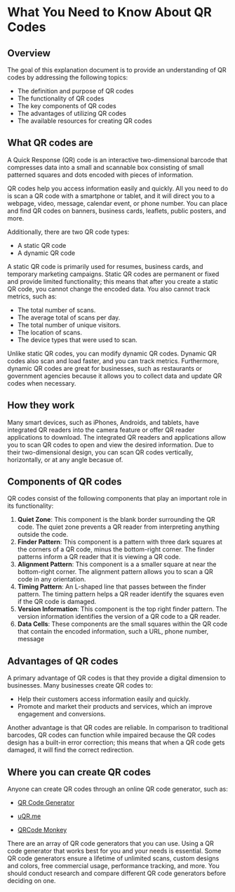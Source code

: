 # What You Need to Know About QR Codes

## Overview

The goal of this explanation document is to provide an understanding of QR codes by addressing the following topics:
* The definition and purpose of QR codes
* The functionality of QR codes
* The key components of QR codes
* The advantages of utilizing QR codes
* The available resources for creating QR codes

## What QR codes are

A Quick Response (QR) code is an interactive two-dimensional barcode that compresses data into a small and scannable box consisting of small patterned squares and dots encoded with pieces of information.

QR codes help you access information easily and quickly. All you need to do is scan a QR code with a smartphone or tablet, and it will direct you to a webpage, video, message, calendar event, or phone number. You can place and find QR codes on banners, business cards, leaflets, public posters, and more.

Additionally, there are two QR code types: 

* A static QR code
* A dynamic QR code

A static QR code is primarily used for resumes, business cards, and temporary marketing campaigns. Static QR codes are permanent or fixed and provide limited functionality; this means that after you create a static QR code, you cannot change the encoded data. You also cannot track metrics, such as: 

* The total number of scans.
* The average total of scans per day.
* The total number of unique visitors.
* The location of scans.
* The device types that were used to scan.

Unlike static QR codes, you can modify dynamic QR codes. Dynamic QR codes also scan and load faster, and you can track metrics. Furthermore, dynamic QR codes are great for businesses, such as restaurants or government agencies because it allows you to collect data and update QR codes when necessary.


## How they work

Many smart devices, such as iPhones, Androids, and tablets, have integrated QR readers into the camera feature or offer QR reader applications to download. The integrated QR readers and applications allow you to scan QR codes to open and view the desired information. Due to their two-dimensional design, you can scan QR codes vertically, horizontally, or at any angle becasue of.

## Components of QR codes

QR codes consist of the following components that play an important role in its functionality:

1. **Quiet Zone**: This component is the blank border surrounding the QR code. The quiet zone prevents a QR reader from interpreting anything outside the code.
2. **Finder Pattern**: This component is a pattern with three dark squares at the corners of a QR code, minus the bottom-right corner. The finder patterns inform a QR reader that it is viewing a QR code.
3. **Alignment Pattern**: This component is a a smaller square at near the bottom-right corner. The alignment pattern allows you to scan a QR code in any orientation.
4. **Timing Pattern**: An L-shaped line that passes between the finder pattern. The timing pattern helps a QR reader identify the squares even if the QR code is damaged.
5. **Version Information**: This component is the top right finder pattern. The version information identifies the version of a QR code to a QR reader.
6. **Data Cells**: These components are the small squares within the QR code that contain the encoded information, such a URL, phone number, message

## Advantages of QR codes

A primary advantage of QR codes is that they provide a digital dimension to businesses. Many businesses create QR codes to:

* Help their customers access information easily and quickly.
* Promote and market their products and services, which an improve engagement and conversions.

Another advantage is that QR codes are reliable. In comparison to traditional barcodes, QR codes can function while impaired because the QR codes design has a built-in error correction; this means that when a QR code gets damaged, it will find the correct redirection.

## Where you can create QR codes

Anyone can create QR codes through an online QR code generator, such as:

- [QR Code Generator](https://www.qr-code-generator.com/free-generator/?ut_source=google_c&ut_medium=cpc&ut_campaign=en_top_kw&ut_content=qr_generator_exact&ut_term=qr-code-generator_e&gclid=CjwKCAjw64eJBhAGEiwABr9o2Ht7ItP5pRaUY_fKvDI8rsxygzlbRd1ysPqUHXOnv4rWOlY3JJesbBoCXOQQAvD_BwE)

- [uQR.me](https://uqr.me/qr-code-generator/?ut_medium=cpc&ut_source=google&ut_campaign=2020-first&ut_term=qr-code-generator&ut_content=en&utm_term=qr-code-generator&utm_campaign=US+Campaigns&utm_source=adwords&utm_medium=ppc&hsa_acc=9523064648&hsa_cam=11226472739&hsa_grp=109303395039&hsa_ad=468751604145&hsa_src=g&hsa_tgt=kwd-374425108492&hsa_kw=qr-code-generator&hsa_mt=e&hsa_net=adwords&hsa_ver=3&gclid=CjwKCAjw64eJBhAGEiwABr9o2AbZwwS4iE1Kk6oyySe__lRpLmjmqEVuLgSJCBT9pWoIidPnhH2OVRoC3xkQAvD_BwE)

- [QRCode Monkey](https://www.qrcode-monkey.com/)

There are an array of QR code generators that you can use. Using a QR code generator that works best for you and your needs is essential. Some QR code generators ensure a lifetime of unlimited scans, custom designs and colors, free commercial usage, performance tracking, and more. You should conduct research and compare different QR code generators before deciding on one.
